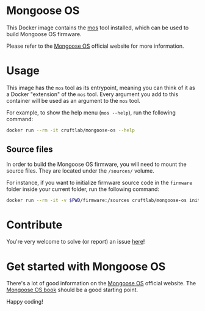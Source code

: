 # Mongoose OS
This Docker image contains the [mos](https://mongoose-os.com/software.html)
tool installed, which can be used to build Mongoose OS firmware.

Please refer to the [Mongoose OS](https://mongoose-os.com/) official website for
more information.

# Usage
This image has the `mos` tool as its entrypoint, meaning you can think of it as
a Docker "extension" of the `mos` tool. Every argument you add to this container
will be used as an argument to the `mos` tool.

For example, to show the help menu (`mos --help`), run the following command:
```bash
docker run --rm -it cruftlab/mongoose-os --help
```

## Source files
In order to build the Mongoose OS firmware, you will need to mount the source files.
They are located under the `/sources/` volume.

For instance, if you want to initialize firmware source code in the `firmware` folder
inside your current folder, run the following command:

```bash
docker run --rm -it -v $PWD/firmware:/sources cruftlab/mongoose-os init
```

# Contribute
You're very welcome to solve (or report) an issue [here](https://github.com/cruftlab/mongoose-os-docker/issues)!

# Get started with Mongoose OS
There's a lot of good information on the [Mongoose OS](https://mongoose-os.com/)
official website. The [Mongoose OS book](https://mongoose-os.com/docs/book/intro.html)
should be a good starting point.

Happy coding!
